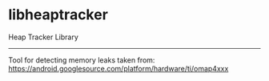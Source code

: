 libheaptracker
==============

Heap Tracker Library


-----

Tool for detecting memory leaks taken from:
https://android.googlesource.com/platform/hardware/ti/omap4xxx

